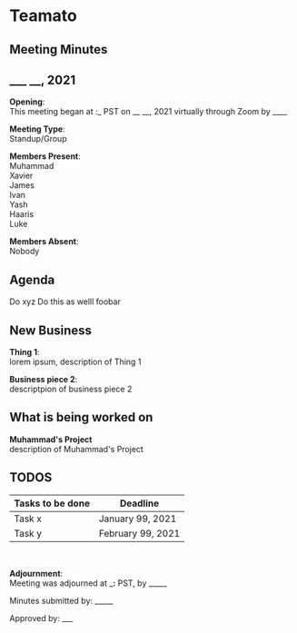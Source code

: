 # Teamato

## Meeting Minutes
## ___ __, 2021

**Opening**: \
This meeting began at _:__ PST on __ __, 2021 virtually through Zoom by ____

**Meeting Type**: \
Standup/Group

**Members Present**: \
Muhammad \
Xavier \
James \
Ivan \
Yash \
Haaris \
Luke 

**Members Absent**: \
Nobody

## Agenda
Do xyz
Do this as welll
foobar

## New Business
**Thing 1**: \
lorem ipsum, description of Thing 1

**Business piece 2**: \
descriptpion of business piece 2

## What is being worked on
**Muhammad's Project** \
description of Muhammad's Project


## TODOS
| Tasks to be done | Deadline |
| ---------------- | --------
| Task x | January 99, 2021 |
| Task y | February 99, 2021|

<br>

**Adjournment**: \
Meeting was adjourned at ___:__ PST, by _____

Minutes submitted by: _____

Approved by: ___


